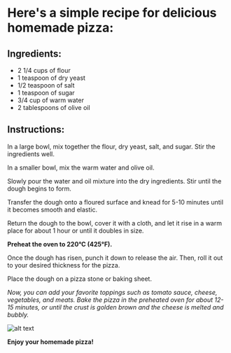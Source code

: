 # Here's a simple recipe for delicious homemade pizza:
## Ingredients:

- 2 1/4 cups of flour
- 1 teaspoon of dry yeast
- 1/2 teaspoon of salt
- 1 teaspoon of sugar
- 3/4 cup of warm water
- 2 tablespoons of olive oil

## Instructions:

In a large bowl, mix together the flour, dry yeast, salt, and sugar. Stir the ingredients well.

In a smaller bowl, mix the warm water and olive oil.

Slowly pour the water and oil mixture into the dry ingredients. Stir until the dough begins to form.

Transfer the dough onto a floured surface and knead for 5-10 minutes until it becomes smooth and elastic.

Return the dough to the bowl, cover it with a cloth, and let it rise in a warm place for about 1 hour or until it doubles in size.

**Preheat the oven to 220°C (425°F).**

Once the dough has risen, punch it down to release the air. Then, roll it out to your desired thickness for the pizza.

Place the dough on a pizza stone or baking sheet.

_Now, you can add your favorite toppings such as tomato sauce, cheese, vegetables, and meats. Bake the pizza in the preheated oven for about 12-15 minutes, or until the crust is golden brown and the cheese is melted and bubbly._


![alt text](https://www.mindmegette.hu/images/364/XL/lead_XL_pizzateszta-tomoritett.jpg)


**Enjoy your homemade pizza!**
